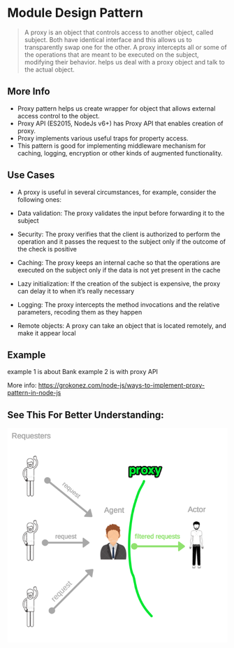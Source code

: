 # Module Design Pattern
>A proxy is an object that controls access to another object, called subject. Both have identical interface and this allows us to transparently swap one for the other.
> A proxy intercepts all or some of the operations that are meant to be executed on the subject, modifying their behavior.
> helps us deal with a proxy object and talk to the actual object.


## More Info
- Proxy pattern helps us create wrapper for object that allows external access control to the object.
- Proxy API (ES2015, NodeJs v6+) has Proxy API that enables creation of proxy.
- Proxy implements various useful traps for property access.
- This pattern is good for implementing middleware mechanism for caching, logging, encryption or other kinds of augmented functionality.

## Use Cases
- A proxy is useful in several circumstances, for example, consider the following ones:

- Data validation: The proxy validates the input before forwarding it to the subject

- Security: The proxy verifies that the client is authorized to perform the operation and it passes the request to the subject only if the outcome of the check is positive

- Caching: The proxy keeps an internal cache so that the operations are executed on the subject only if the data is not yet present in the cache

- Lazy initialization: If the creation of the subject is expensive, the proxy can delay it to when it’s really necessary

- Logging: The proxy intercepts the method invocations and the relative parameters, recoding them as they happen

- Remote objects: A proxy can take an object that is located remotely, and make it appear local

## Example
example 1 is about Bank 
example 2 is with proxy API 

More info: https://grokonez.com/node-js/ways-to-implement-proxy-pattern-in-node-js

## See This For Better Understanding:
![Proxy](./Proxy.png)
